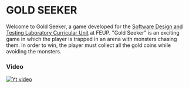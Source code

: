 # GOLD SEEKER

Welcome to Gold Seeker, a game developed for the [Software Design and Testing Laboratory Curricular Unit](https://sigarra.up.pt/feup/en/UCURR_GERAL.FICHA_UC_VIEW?pv_ocorrencia_id=501676) at FEUP.
"Gold Seeker" is an exciting game in which the player is trapped in an arena with monsters chasing them. In order to win, the player must collect all the gold coins while avoiding the monsters.

### Video
[![Yt video](http://img.youtube.com/vi/meCcz40xpws/0.jpg)](https://www.youtube.com/watch?v=meCcz40xpws "FEUP LDTS 2021 - Gold Seeker")

